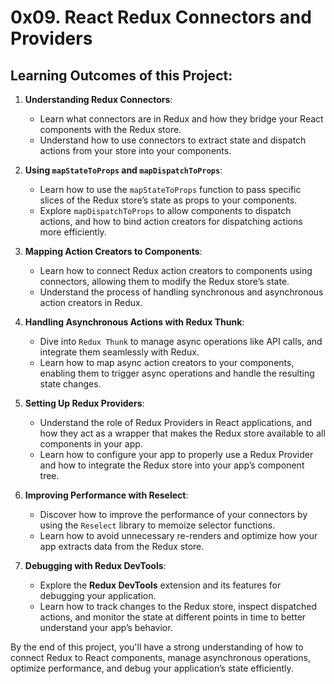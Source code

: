 # 0x09. React Redux Connectors and Providers

## Learning Outcomes of this Project:

1. **Understanding Redux Connectors**:
   - Learn what connectors are in Redux and how they bridge your React components with the Redux store.
   - Understand how to use connectors to extract state and dispatch actions from your store into your components.

2. **Using `mapStateToProps` and `mapDispatchToProps`**:
   - Learn how to use the `mapStateToProps` function to pass specific slices of the Redux store’s state as props to your components.
   - Explore `mapDispatchToProps` to allow components to dispatch actions, and how to bind action creators for dispatching actions more efficiently.

3. **Mapping Action Creators to Components**:
   - Learn how to connect Redux action creators to components using connectors, allowing them to modify the Redux store’s state.
   - Understand the process of handling synchronous and asynchronous action creators in Redux.

4. **Handling Asynchronous Actions with Redux Thunk**:
   - Dive into `Redux Thunk` to manage async operations like API calls, and integrate them seamlessly with Redux.
   - Learn how to map async action creators to your components, enabling them to trigger async operations and handle the resulting state changes.

5. **Setting Up Redux Providers**:
   - Understand the role of Redux Providers in React applications, and how they act as a wrapper that makes the Redux store available to all components in your app.
   - Learn how to configure your app to properly use a Redux Provider and how to integrate the Redux store into your app’s component tree.

6. **Improving Performance with Reselect**:
   - Discover how to improve the performance of your connectors by using the `Reselect` library to memoize selector functions.
   - Learn how to avoid unnecessary re-renders and optimize how your app extracts data from the Redux store.

7. **Debugging with Redux DevTools**:
   - Explore the **Redux DevTools** extension and its features for debugging your application.
   - Learn how to track changes to the Redux store, inspect dispatched actions, and monitor the state at different points in time to better understand your app’s behavior.

By the end of this project, you'll have a strong understanding of how to connect Redux to React components, manage asynchronous operations, optimize performance, and debug your application’s state efficiently.
